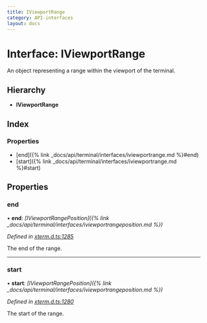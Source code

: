 ```yaml
---
title: IViewportRange
category: API-interfaces
layout: docs
---
```



# Interface: IViewportRange

An object representing a range within the viewport of the terminal.

## Hierarchy

* **IViewportRange**

## Index

### Properties

* [end]({% link _docs/api/terminal/interfaces/iviewportrange.md %}#end)
* [start]({% link _docs/api/terminal/interfaces/iviewportrange.md %}#start)

## Properties

###  end

• **end**: *[IViewportRangePosition]({% link _docs/api/terminal/interfaces/iviewportrangeposition.md %})*

*Defined in [xterm.d.ts:1285](https://github.com/xtermjs/xterm.js/blob/5.5.0/typings/xterm.d.ts#L1285)*

The end of the range.

___

###  start

• **start**: *[IViewportRangePosition]({% link _docs/api/terminal/interfaces/iviewportrangeposition.md %})*

*Defined in [xterm.d.ts:1280](https://github.com/xtermjs/xterm.js/blob/5.5.0/typings/xterm.d.ts#L1280)*

The start of the range.
